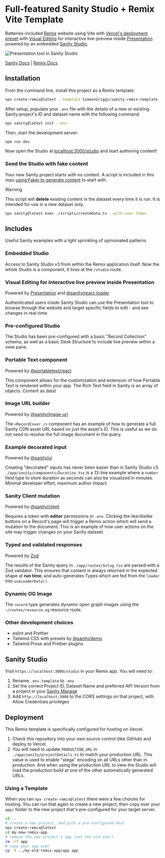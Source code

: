 # Full-featured Sanity Studio + Remix Vite Template

Batteries-included [Remix](https://remix.run/) website using Vite with [Vercel's deployment preset](https://vercel.com/docs/frameworks/remix) with [Visual Editing](https://www.sanity.io/docs/visual-editing) for interactive live-preview inside [Presentation](https://www.sanity.io/docs/presentation) powered by an embedded [Sanity Studio](https://www.sanity.io/studio).

![Presentation tool in Sanity Studio](./img/sanity-remix-presentation.png)

[Sanity Docs](https://sanity.io/docs) | [Remix Docs](https://remix.run/docs)

## Installation

From the command line, install this project as a Remix template:

```sh
npx create-remix@latest --template SimeonGriggs/sanity-remix-template
```

After setup, populate your `.env` file with the details of a new or existing Sanity project's ID and dataset name with the following command:

```sh
npx sanity@latest init --env
```

Then, start the development server:

```sh
npm run dev
```

Now open the Studio at [localhost:3000/studio](http://localhost:3000/studio) and start authoring content!

### Seed the Studio with fake content

Your new Sanity project starts with no content. A script is included in this repo [using Faker to generate content](https://www.sanity.io/guides/create-fake-demo-content-with-sanity-cli) to start with.

> [!WARNING]  
> This script will **delete** existing content in the dataset every time it is run. It is intended for use in a new dataset only.

```sh
npx sanity@latest exec ./scripts/createData.ts --with-user-token
```

## Includes

Useful Sanity examples with a light sprinkling of opinionated patterns

### Embedded Studio

Access to Sanity Studio v3 from within the Remix application itself. Now the whole Studio is a component, it lives at the `/studio` route.

### Visual Editing for interactive live preview inside Presentation

Powered by [Presentation](https://www.sanity.io/docs/presentation) and [@sanity/react-loader](https://www.sanity.io/docs/react-loader)

Authenticated users inside Sanity Studio can use the Presentation tool to browse through the website and target specific fields to edit - and see changes in real-time.

### Pre-configured Studio

The Studio has been pre-configured with a basic "Record Collection" schema, as well as a basic Desk Structure to include live preview within a view pane.

### Portable Text component

Powered by [@portabletext/react](https://github.com/portabletext/react-portabletext)

This component allows for the customization and extension of how Portable Text is rendered within your app. The Rich Text field in Sanity is an array of objects. Content as data!

### Image URL builder

Powered by [@sanity/image-url](https://github.com/sanity-io/image-url)

The `<RecordCover />` component has an example of how to generate a full Sanity CDN asset URL based on just the asset's ID. This is useful as we do not need to resolve the full image document in the query.

### Example decorated input

Powered by [@sanity/ui](https://www.sanity.io/ui)

Creating "decorated" inputs has never been easier than in Sanity Studio v3. `./app/sanity/components/Duration.tsx` is a 13-line example where a `number` field type to store duration as seconds can also be visualized in minutes. Minimal developer effort, maximum author impact.

### Sanity Client mutation

Powered by [@sanity/client](https://github.com/sanity-io/client)

Requires a token with **editor** permissions in `.env`. Clicking the like/dislike buttons on a Record's page will trigger a Remix action which will send a mutation to the document. This is an example of how user actions on the site may trigger changes on your Sanity dataset.

### Typed and validated responses

Powered by [Zod](https://zod.dev/)

The results of the Sanity query in `./app/routes/$slug.tsx` are parsed with a Zod validator. This ensures that content is always returned in the expected shape at **run time**, and auto-generates Types which are fed from the `loader` into `useLoaderData()`.

### Dynamic OG Image

The `record` type generates dynamic open graph images using the `~/routes/resource.og` resource route.

### Other development choices

- eslint and Prettier
- Tailwind CSS with presets by [@sanity/demo](https://github.com/sanity-io/demo)
- Tailwind Prose and Prettier plugins

## Sanity Studio

Visit `https://localhost:3000/studio` in your Remix app. You will need to:

1. Rename `.env.template` to `.env`
2. Set the correct Project ID, Dataset Name and preferred API Version from a project in your [Sanity Manage](https://sanity.io/manage)
3. Add `http://localhost:3000` to the CORS settings on that project, with Allow Credentials privileges

## Deployment

This Remix template is specifically configured for hosting on Vercel.

1. Check this repository into your own source control (like GitHub) and deploy to Vercel.
2. You will need to update `PRODUCTION_URL` in `./app/sanity/projectDetails.ts` to match your production URL. This value is used to enable "stega" encoding on all URLs other than in production. And when using the production URL to view the Studio will load the production build at one of the other automatically generated URLs.

### Using a Template

When you ran `npx create-remix@latest` there were a few choices for hosting. You can run that again to create a new project, then copy over your `app/` folder to the new project that's pre-configured for your target server.

```sh
cd ..
# create a new project, and pick a pre-configured host
npx create-remix@latest
cd my-new-remix-app
# remove the new project's app (not the old one!)
rm -rf app
# copy your app over
cp -R ../my-old-remix-app/app app
```
